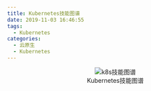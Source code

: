 ```yaml
---
title: Kubernetes技能图谱
date: 2019-11-03 16:46:55
tags:
  - Kubernetes
categories: 
  - 云原生
  - Kubernetes
---
```


<p></p>
<!-- more -->


<div style="text-align: center;">

![k8s技能图谱](https://user-images.githubusercontent.com/5608425/63923539-4f315f00-ca79-11e9-900a-22b66a75922c.jpg)  
Kubernetes技能图谱
</div>